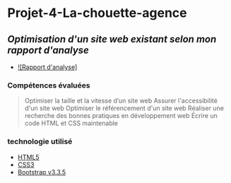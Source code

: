 
# Projet-4-La-chouette-agence

## _Optimisation d'un site web existant selon mon rapport d'analyse_

- [![Rapport d'analyse]](https://1drv.ms/x/s!AuQJy-ph2Z3rkEAVzcBiyOZfb3bD?e=ZfhtyX)

### Compétences évaluées

> Optimiser la taille et la vitesse d’un site web
Assurer l'accessibilité d'un site web
Optimiser le référencement d'un site web
Réaliser une recherche des bonnes pratiques en développement web
Écrire un code HTML et CSS maintenable

### technologie utilisé
- [HTML5](https://www.w3.org/2014/10/html5-rec.html.fr/)
- [CSS3](https://developer.mozilla.org/fr/docs/Web/CSS/)
- [Bootstrap v3.3.5](http://getbootstrap.com/)
